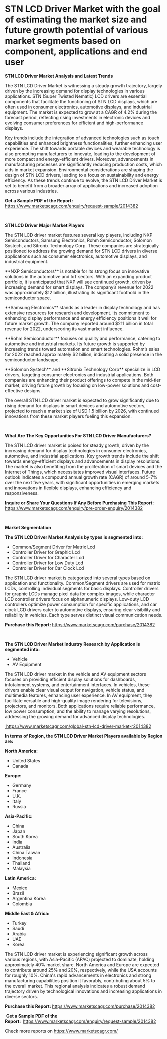 <p><h1>STN LCD Driver Market with the goal of estimating the market size and future growth potential of various market segments based on component, applications and end user</h1></p><p><strong>STN LCD Driver Market Analysis and Latest Trends</strong></p>
<p><p>The STN LCD Driver Market is witnessing a steady growth trajectory, largely driven by the increasing demand for display technologies in various applications. STN (Super Twisted Nematic) LCD drivers are essential components that facilitate the functioning of STN LCD displays, which are often used in consumer electronics, automotive displays, and industrial equipment. The market is expected to grow at a CAGR of 4.2% during the forecast period, reflecting rising investments in electronic devices and evolving consumer preferences for efficient and high-performance displays.</p><p>Key trends include the integration of advanced technologies such as touch capabilities and enhanced brightness functionalities, further enhancing user experience. The shift towards portable devices and wearable technology is also prompting manufacturers to innovate, leading to the development of more compact and energy-efficient drivers. Moreover, advancements in manufacturing processes are significantly reducing production costs, which aids in market expansion. Environmental considerations are shaping the design of STN LCD drivers, leading to a focus on sustainability and energy efficiency. As these trends continue to evolve, the STN LCD Driver Market is set to benefit from a broader array of applications and increased adoption across various industries.</p></p>
<p><strong>Get a Sample PDF of the Report:&nbsp;</strong> <a href="https://www.marketscagr.com/enquiry/request-sample/2014382?utm_campaign=2107&utm_medium=2&utm_source=Github&utm_content=ia&utm_term=11022025&utm_id=stn-lcd-driver">https://www.marketscagr.com/enquiry/request-sample/2014382</a></p>
<p>&nbsp;</p>
<p><strong>STN LCD Driver Major Market Players</strong></p>
<p><p>The STN LCD driver market features several key players, including NXP Semiconductors, Samsung Electronics, Rohm Semiconductor, Solomon Systech, and Sitronix Technology Corp. These companies are strategically positioned to address the growing demand for STN LCD drivers in diverse applications such as consumer electronics, automotive displays, and industrial equipment.</p><p>**NXP Semiconductors** is notable for its strong focus on innovative solutions in the automotive and IoT sectors. With an expanding product portfolio, it is anticipated that NXP will see continued growth, driven by increasing demand for smart displays. The company’s revenue for 2022 was approximately $12 billion, illustrating its significant foothold in the semiconductor space.</p><p>**Samsung Electronics** stands as a leader in display technology and has extensive resources for research and development. Its commitment to enhancing display performance and energy efficiency positions it well for future market growth. The company reported around $211 billion in total revenue for 2022, underscoring its vast market influence.</p><p>**Rohm Semiconductor** focuses on quality and performance, catering to automotive and industrial markets. Its future growth is supported by increasing trends toward automation and smart technologies. Rohm’s sales for 2022 reached approximately $2 billion, indicating a solid presence in the semiconductor landscape.</p><p>**Solomon Systech** and **Sitronix Technology Corp** specialize in LCD drivers, targeting consumer electronics and industrial applications. Both companies are enhancing their product offerings to compete in the mid-tier market, driving future growth by focusing on low-power solutions and cost-effective designs.</p><p>The overall STN LCD driver market is expected to grow significantly due to rising demand for displays in smart devices and automotive sectors, projected to reach a market size of USD 1.5 billion by 2026, with continued innovations from these market players fueling this expansion.</p></p>
<p>&nbsp;</p>
<p><strong>What Are The Key Opportunities For STN LCD Driver Manufacturers?</strong></p>
<p><p>The STN LCD driver market is poised for steady growth, driven by the increasing demand for display technologies in consumer electronics, automotive, and industrial applications. Key growth trends include the shift towards energy-efficient displays and advancements in display resolutions. The market is also benefiting from the proliferation of smart devices and the Internet of Things, which necessitates improved visual interfaces. Future outlook indicates a compound annual growth rate (CAGR) of around 5-7% over the next five years, with significant opportunities in emerging markets and innovations in flexible displays, enhancing efficiency and responsiveness.</p></p>
<p><strong>Inquire or Share Your Questions If Any Before Purchasing This Report:</strong> <a href="https://www.marketscagr.com/enquiry/pre-order-enquiry/2014382?utm_campaign=2107&utm_medium=2&utm_source=Github&utm_content=ia&utm_term=11022025&utm_id=stn-lcd-driver">https://www.marketscagr.com/enquiry/pre-order-enquiry/2014382</a></p>
<p>&nbsp;</p>
<p><strong>Market Segmentation</strong></p>
<p><strong>The STN LCD Driver Market Analysis by types is segmented into:</strong></p>
<p><ul><li>Common/Segment Driver for Matrix Lcd</li><li>Controller Driver for Graphic Lcd</li><li>Controller Driver for Character Lcd</li><li>Controller Driver for Low Duty Lcd</li><li>Controller Driver for Car Clock Lcd</li></ul></p>
<p><p>The STN LCD driver market is categorized into several types based on application and functionality. Common/Segment drivers are used for matrix LCDs, controlling individual segments for basic displays. Controller drivers for graphic LCDs manage pixel data for complex images, while character LCD controller drivers focus on alphanumeric displays. Low-duty LCD controllers optimize power consumption for specific applications, and car clock LCD drivers cater to automotive displays, ensuring clear visibility and reliability in vehicles. Each type serves distinct visual communication needs.</p></p>
<p><strong>Purchase this Report:&nbsp;</strong><a href="https://www.marketscagr.com/purchase/2014382?utm_campaign=2107&utm_medium=2&utm_source=Github&utm_content=ia&utm_term=11022025&utm_id=stn-lcd-driver">https://www.marketscagr.com/purchase/2014382</a></p>
<p>&nbsp;</p>
<p><strong>The STN LCD Driver Market Industry Research by Application is segmented into:</strong></p>
<p><ul><li>Vehicle</li><li>AV Equipment</li></ul></p>
<p><p>The STN LCD driver market in the vehicle and AV equipment sectors focuses on providing efficient display solutions for dashboards, infotainment systems, and entertainment interfaces. In vehicles, these drivers enable clear visual output for navigation, vehicle status, and multimedia features, enhancing user experience. In AV equipment, they facilitate versatile and high-quality image rendering for televisions, projectors, and monitors. Both applications require reliable performance, low power consumption, and the ability to manage varying resolutions, addressing the growing demand for advanced display technologies.</p></p>
<p><a href="https://www.marketscagr.com/global-stn-lcd-driver-market-r2014382?utm_campaign=2107&utm_medium=2&utm_source=Github&utm_content=ia&utm_term=11022025&utm_id=stn-lcd-driver">&nbsp;https://www.marketscagr.com/global-stn-lcd-driver-market-r2014382</a></p>
<p><strong>In terms of Region, the STN LCD Driver Market Players available by Region are:</strong></p>
<p>
    <p> <strong> North America: </strong>
        <ul>
            <li>United States</li>
            <li>Canada</li>
        </ul>
        </p> 
    <p> <strong> Europe: </strong>
        <ul>
            <li>Germany</li>
            <li>France</li>
            <li>U.K.</li>
            <li>Italy</li>
            <li>Russia</li>
        </ul>
        </p> 
    <p> <strong> Asia-Pacific: </strong>
        <ul>
            <li>China</li>
            <li>Japan</li>
            <li>South Korea</li>
            <li>India</li>
            <li>Australia</li>
            <li>China Taiwan</li>
            <li>Indonesia</li>
            <li>Thailand</li>
            <li>Malaysia</li>
        </ul>
        </p> 
    <p> <strong> Latin America: </strong>
        <ul>
            <li>Mexico</li>
            <li>Brazil</li>
            <li>Argentina Korea</li>
            <li>Colombia</li>
        </ul>
        </p> 
    <p> <strong> Middle East & Africa: </strong>
        <ul>
            <li>Turkey</li>
            <li>Saudi</li>
            <li>Arabia</li>
            <li>UAE</li>
            <li>Korea</li>
        </ul>
    </p>
    </p>
<p><p>The STN LCD driver market is experiencing significant growth across various regions, with Asia-Pacific (APAC) projected to dominate, holding approximately 40% market share. North America and Europe are expected to contribute around 25% and 20%, respectively, while the USA accounts for roughly 10%. China's rapid advancements in electronics and strong manufacturing capabilities position it favorably, contributing about 5% to the overall market. This regional analysis indicates a robust demand trajectory driven by technological innovations and increasing applications in diverse sectors.</p></p>
<p><strong>Purchase this Report: </strong><a href="https://www.marketscagr.com/purchase/2014382?utm_campaign=2107&utm_medium=2&utm_source=Github&utm_content=ia&utm_term=11022025&utm_id=stn-lcd-driver">https://www.marketscagr.com/purchase/2014382</a></p>
<p>&nbsp;<strong>Get a Sample PDF of the Report:&nbsp;&nbsp;</strong><a href="https://www.marketscagr.com/enquiry/request-sample/2014382?utm_campaign=2107&utm_medium=2&utm_source=Github&utm_content=ia&utm_term=11022025&utm_id=stn-lcd-driver">https://www.marketscagr.com/enquiry/request-sample/2014382</a></p>
<p><strong></strong></p>
<p>Check more reports on <a href="https://www.marketscagr.com/?utm_campaign=2107&utm_medium=2&utm_source=Github&utm_content=ia&utm_term=11022025&utm_id=stn-lcd-driver">https://www.marketscagr.com/</a></p>